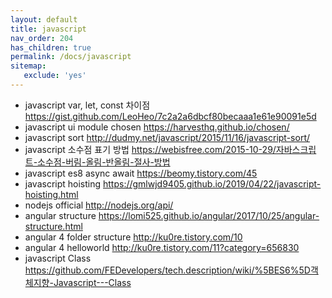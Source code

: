 ```yaml
---
layout: default
title: javascript
nav_order: 204
has_children: true
permalink: /docs/javascript
sitemap:
   exclude: 'yes'
---
```


* javascript var, let, const 차이점 <https://gist.github.com/LeoHeo/7c2a2a6dbcf80becaaa1e61e90091e5d>
* javascript ui module chosen <https://harvesthq.github.io/chosen/>
* javascript sort <http://dudmy.net/javascript/2015/11/16/javascript-sort/>
* javascript 소수점 표기 방법 <https://webisfree.com/2015-10-29/자바스크립트-소수점-버림-올림-반올림-절사-방법>
* javascript es8 async await <https://beomy.tistory.com/45>
* javascript hoisting <https://gmlwjd9405.github.io/2019/04/22/javascript-hoisting.html>
* nodejs official <http://nodejs.org/api/>
* angular structure <https://lomi525.github.io/angular/2017/10/25/angular-structure.html>
* angular 4 folder structure <http://ku0re.tistory.com/10>
* angular 4 helloworld <http://ku0re.tistory.com/11?category=656830>
* javascript Class <https://github.com/FEDevelopers/tech.description/wiki/%5BES6%5D객체지향-Javascript---Class>